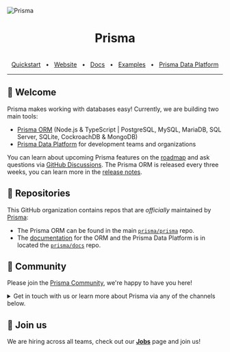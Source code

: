![Prisma](https://imgur.com/7lQVyNm.png)

<div align="center">
  <h1>Prisma</h1>

  <br />
  <a href="https://www.prisma.io/docs/getting-started/quickstart">Quickstart</a>
  <span>&nbsp;&nbsp;•&nbsp;&nbsp;</span>
  <a href="https://www.prisma.io/">Website</a>
  <span>&nbsp;&nbsp;•&nbsp;&nbsp;</span>
  <a href="https://www.prisma.io/docs/">Docs</a>
  <span>&nbsp;&nbsp;•&nbsp;&nbsp;</span>
  <a href="https://github.com/prisma/prisma-examples/">Examples</a>
  <span>&nbsp;&nbsp;•&nbsp;&nbsp;</span>
  <a href="https://www.prisma.io/data-platform">Prisma Data Platform</a>
  <br />
  <hr />
</div>

## 👋 Welcome

Prisma makes working with databases easy! Currently, we are building two main tools:

- [Prisma ORM](https://github.com/prisma/prisma) (Node.js & TypeScript | PostgreSQL, MySQL, MariaDB, SQL Server, SQLite, CockroachDB & MongoDB)
- [Prisma Data Platform](https://www.prisma.io/data-platform) for development teams and organizations

You can learn about upcoming Prisma features on the [roadmap](https://pris.ly/roadmap) and ask questions via [GitHub Discussions](https://github.com/prisma/prisma/discussions). The Prisma ORM is released every three weeks, you can learn more in the [release notes](https://github.com/prisma/prisma/releases).


## 🎁 Repositories

This GitHub organization contains repos that are _officially_ maintained by [Prisma](https://www.prisma.io):

- The Prisma ORM can be found in the main [`prisma/prisma`](https://github.com/prisma/prisma) repo. 
- The [documentation](https://www.prisma.io/docs) for the ORM and the Prisma Data Platform is in located the [`prisma/docs`](https://github.com/prisma/docs) repo.

## 💚 Community

Please join the [Prisma Community](https://www.prisma.io/community), we're happy to have you here! 

<details><summary>Get in touch with us or learn more about Prisma via any of the channels below.</summary>

### 💌 Get in touch

You can reach out to us via various channels:

- [Follow us on Twitter](https://twitter.com/prisma) to never miss any updates from the Prisma team, ecosystem & community
- [Join us on Slack](https://slack.prisma.io) to be a part of the Prisma community, showcase your work and connect with other Prisma developers
- [Check out our events](https://www.prisma.io/events), we are regularly hosting Meetups, conferences, livestreams — online & in-person around the globe
- [Ask a question](https://github.com/prisma/prisma/discussions) on GitHub Discussions
- [Report a bug or submit a feature request](https://github.com/prisma/prisma/issues) on GitHub


### 📚 Resources

You can learn more about Prisma and its rich ecosystem and community with these resources:

- [Prisma Blog](https://www.prisma.io/blog): Announcements, tutorials, in-depth articles & more
- [YouTube](https://www.youtube.com/watch?v=acvjE2EpMbs&ab_channel=Prisma): Video walkthroughs, courses, livestreams, talks & workshops, ... 
- [What's New in Prisma](https://www.youtube.com/playlist?list=PLn2e1F9Rfr6l1B9RP0A9NdX7i7QIWfBa7): Regular livestream with news about the Prisma ecosystem & community
- [Prisma Day](https://www.prisma.io/day): Our yearly conference where the Prisma Community gets together
- [Success Stories](https://www.prisma.io/showcase): Learn how people successfully use Prisma in production

</details>


## 🤝 Join us

We are hiring across all teams, check out our [**Jobs**](https://www.prisma.io/jobs) page and join us!


